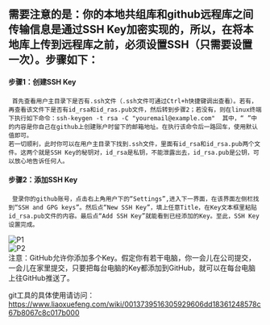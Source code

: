 ## 需要注意的是：你的本地共组库和github远程库之间传输信息是通过SSH Key加密实现的，所以，在将本地库上传到远程库之前，必须设置SSH（只需要设置一次）。步骤如下：  

#### 步骤1：创建SSH Key   
     首先查看用户主目录下是否有.ssh文件（.ssh文件可通过Ctrl+h快捷键调出查看）。若有，再查看该文件下是否有id_rsa和id_ras.pub文件，然后转到步骤2；若没有，则在linux终端下执行如下命令：ssh-keygen -t rsa -C "youremail@example.com"  其中，“ ”中的内容是你自己在github上创建账户时留下的邮箱地址。在执行该命令后一路回车，使用默认值即可。  
    若一切顺利，此时你可以在用户主目录下找到.ssh文件，里面有id_rsa和id_rsa.pub两个文件。这两个就是SSH Key的秘钥对，id_rsa是私钥，不能泄露出去，id_rsa.pub是公钥，可以放心地告诉任何人。  

#### 步骤2：添加SSH Key  
     登录你的github账号，点击右上角用户下的“Settings”,进入下一界面，在该界面左侧栏找到“SSH and GPG keys”。然后点“New SSH Key”，填上任意Title，在Key文本框里粘贴id_rsa.pub文件的内容。最后点“Add SSH Key”就能看到已经添加的Key。至此，SSH Key设置完成。  
![P1](Apollo/apollo-1.0.0/docs/demo_guide/images/P1.png)  
![P2](Apollo/apollo-1.0.0/docs/demo_guide/images/P2.png)  
注意：GitHub允许你添加多个Key。假定你有若干电脑，你一会儿在公司提交，一会儿在家里提交，只要把每台电脑的Key都添加到GitHub，就可以在每台电脑上往GitHub推送了。  
  
git工具的具体使用请访问：https://www.liaoxuefeng.com/wiki/0013739516305929606dd18361248578c67b8067c8c017b000

